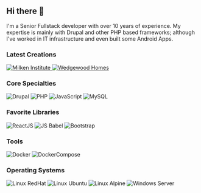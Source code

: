 ## Hi there 👋

I'm a Senior Fullstack developer with over 10 years of experience. My expertise is mainly with Drupal and other PHP based frameworks; although I've worked in IT infrastructure and even built some Android Apps.

### Latest Creations
<p>
  <a class="Box-row-link" href="https://milkeninstitute.org/" target="_blank">
    <img alt="Milken Institute" class="col-md-4" src="https://img.shields.io/badge/Milken_Institute-0065CC" />
  </a>
  <a class="Box-row-link" href="https://www.wedgewoodhomes.com/" target="_blank">
    <img alt="Wedgewood Homes" class="col-md-4" src="https://img.shields.io/badge/Wedgewood_Homes-E8A446" />
  </a>
 </p>

### Core Specialties

![Drupal](https://img.shields.io/badge/Drupal-7.0_--_9.1.6-blue) ![PHP](https://img.shields.io/badge/PHP-5.0_--_8.0-8892BF) ![JavaScript](https://img.shields.io/badge/JavaScript-ES3_--_ES6-yellow) ![MySQL](https://img.shields.io/badge/MySQL-5.1_--_8.0-4479a1)  

### Favorite Libraries
![ReactJS](https://img.shields.io/badge/ReactJS-61DAFB) ![JS Babel](https://img.shields.io/badge/JS-Babel-EEDA7C) ![Bootstrap](https://img.shields.io/badge/Bootstrap-3.3_--5.1.1-61428F) 

### Tools
![Docker](https://img.shields.io/badge/Docker-55BBFF) ![DockerCompose](https://img.shields.io/badge/Docker--Compose-55DDFF) 

### Operating Systems
![Linux RedHat](https://img.shields.io/badge/Linux-RedHat_6.0_--_8.0-red) ![Linux Ubuntu](https://img.shields.io/badge/Linux-Ubuntu_7.10_--_21.04-FFDC00) ![Linux Alpine](https://img.shields.io/badge/Linux-Alpine_3.9_--_3.14-5070A0) ![Windows Server](https://img.shields.io/badge/Windows_Server_2003_--_2019-00A4EF)
